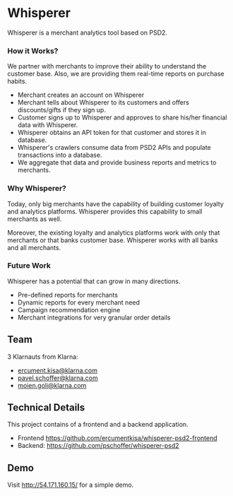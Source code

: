 # Whisperer

Whisperer is a merchant analytics tool based on PSD2.

### How it Works?
We partner with merchants to improve their ability to understand the customer base. Also, we are providing them real-time reports on purchase habits.

* Merchant creates an account on Whisperer
* Merchant tells about Whisperer to its customers and offers discounts/gifts if they sign up.
* Customer signs up to Whisperer and approves to share his/her financial data with Whisperer.
* Whisperer obtains an API token for that customer and stores it in database.
* Whisperer's crawlers consume data from PSD2 APIs and populate transactions into a database.
* We aggregate that data and provide business reports and metrics to merchants.

### Why Whisperer?
Today, only big merchants have the capability of building customer loyalty and analytics platforms. Whisperer provides this capability to small merchants as well.

Moreover, the existing loyalty and analytics platforms work with only that merchants or that banks customer base. Whisperer works with all banks and all merchants.

### Future Work
Whisperer has a potential that can grow in many directions.

* Pre-defined reports for merchants
* Dynamic reports for every merchant need
* Campaign recommendation engine
* Merchant integrations for very granular order details

## Team

3 Klarnauts from Klarna:

* ercument.kisa@klarna.com
* pavel.schoffer@klarna.com
* moien.goli@klarna.com

## Technical Details

This project contains of a frontend and a backend application.

* Frontend https://github.com/ercumentkisa/whisperer-psd2-frontend
* Backend: https://github.com/pschoffer/whisperer-psd2

## Demo

Visit http://54.171.160.15/ for a simple demo.
